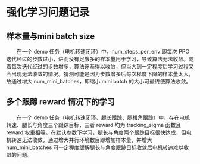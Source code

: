 # 强化学习问题记录

## 样本量与mini batch size

　　在一个 demo 任务（电机转速闭环）中，num_steps_per_env 即每次 PPO 迭代经过的步数过小，进而没有足够多的样本量用于学习，导致算法无法收敛。随着每次迭代经过的步数增多，算法逐渐得以收敛，但当大到一定程度后学习过程又会出现无法收敛的情况。猜测可能是因为步数增多后每次梯度下降的样本量太大，故通过增大 num_mini_batches，即缩小 mini batch 的大小可最终使算法收敛。

## 多个跟踪 reward 情况下的学习

　　在一个 demo 任务（电机转速闭环、腿长跟踪、腿摆角跟踪）中，存在电机转速、腿长与角度三个跟踪目标，三者 reward 均为 tracking_sigma 函数且 reward 权重相等。在默认参数下学习，腿长与角度两个跟踪目标很快达成，但电机转速无法收敛，通过增大并行环境数目即增加样本量，并增大 num_mini_batches 可一定程度缓解腿长与角度跟踪目标收敛后电机转速难以收敛的问题。